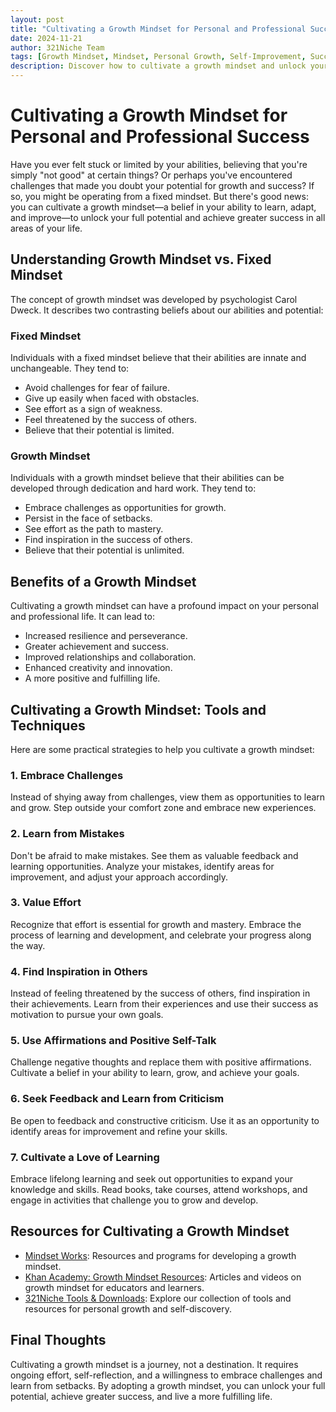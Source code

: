 ```yaml
---
layout: post
title: "Cultivating a Growth Mindset for Personal and Professional Success"
date: 2024-11-21
author: 321Niche Team
tags: [Growth Mindset, Mindset, Personal Growth, Self-Improvement, Success]
description: Discover how to cultivate a growth mindset and unlock your full potential for personal and professional success. Learn practical strategies and techniques to embrace challenges, learn from mistakes, and achieve your goals.
---
```


<div class="blog-content">
  <h1>Cultivating a Growth Mindset for Personal and Professional Success</h1>

  <p>Have you ever felt stuck or limited by your abilities, believing that you're simply "not good" at certain things? Or perhaps you've encountered challenges that made you doubt your potential for growth and success? If so, you might be operating from a fixed mindset. But there's good news: you can cultivate a growth mindset—a belief in your ability to learn, adapt, and improve—to unlock your full potential and achieve greater success in all areas of your life.</p>

  <h2>Understanding Growth Mindset vs. Fixed Mindset</h2>

  <p>The concept of growth mindset was developed by psychologist Carol Dweck. It describes two contrasting beliefs about our abilities and potential:</p>

  <h3>Fixed Mindset</h3>

  <p>Individuals with a fixed mindset believe that their abilities are innate and unchangeable. They tend to:</p>

  <ul>
    <li>Avoid challenges for fear of failure.</li>
    <li>Give up easily when faced with obstacles.</li>
    <li>See effort as a sign of weakness.</li>
    <li>Feel threatened by the success of others.</li>
    <li>Believe that their potential is limited.</li>
  </ul>

  <h3>Growth Mindset</h3>

  <p>Individuals with a growth mindset believe that their abilities can be developed through dedication and hard work. They tend to:</p>

  <ul>
    <li>Embrace challenges as opportunities for growth.</li>
    <li>Persist in the face of setbacks.</li>
    <li>See effort as the path to mastery.</li>
    <li>Find inspiration in the success of others.</li>
    <li>Believe that their potential is unlimited.</li>
  </ul>

  <h2>Benefits of a Growth Mindset</h2>

  <p>Cultivating a growth mindset can have a profound impact on your personal and professional life. It can lead to:</p>

  <ul>
    <li>Increased resilience and perseverance.</li>
    <li>Greater achievement and success.</li>
    <li>Improved relationships and collaboration.</li>
    <li>Enhanced creativity and innovation.</li>
    <li>A more positive and fulfilling life.</li>
  </ul>

  <h2>Cultivating a Growth Mindset: Tools and Techniques</h2>

  <p>Here are some practical strategies to help you cultivate a growth mindset:</p>

  <h3>1. Embrace Challenges</h3>

  <p>Instead of shying away from challenges, view them as opportunities to learn and grow. Step outside your comfort zone and embrace new experiences.</p>

  <h3>2. Learn from Mistakes</h3>

  <p>Don't be afraid to make mistakes. See them as valuable feedback and learning opportunities. Analyze your mistakes, identify areas for improvement, and adjust your approach accordingly.</p>

  <h3>3. Value Effort</h3>

  <p>Recognize that effort is essential for growth and mastery. Embrace the process of learning and development, and celebrate your progress along the way.</p>

  <h3>4. Find Inspiration in Others</h3>

  <p>Instead of feeling threatened by the success of others, find inspiration in their achievements. Learn from their experiences and use their success as motivation to pursue your own goals.</p>

  <h3>5. Use Affirmations and Positive Self-Talk</h3>

  <p>Challenge negative thoughts and replace them with positive affirmations. Cultivate a belief in your ability to learn, grow, and achieve your goals.</p>

  <h3>6. Seek Feedback and Learn from Criticism</h3>

  <p>Be open to feedback and constructive criticism. Use it as an opportunity to identify areas for improvement and refine your skills.</p>

  <h3>7. Cultivate a Love of Learning</h3>

  <p>Embrace lifelong learning and seek out opportunities to expand your knowledge and skills. Read books, take courses, attend workshops, and engage in activities that challenge you to grow and develop.</p>

  <h2>Resources for Cultivating a Growth Mindset</h2>

  <ul>
    <li><a href="https://www.mindsetworks.com/" target="_blank">Mindset Works</a>: Resources and programs for developing a growth mindset.</li>
    <li><a href="https://www.khanacademy.org/resources/teacher-essentials/growth-mindset" target="_blank">Khan Academy: Growth Mindset Resources</a>: Articles and videos on growth mindset for educators and learners.</li>
    <li><a href="https://www.321niche.com/tools.html">321Niche Tools & Downloads</a>: Explore our collection of tools and resources for personal growth and self-discovery.</li>
  </ul>

  <h2>Final Thoughts</h2>

  <p>Cultivating a growth mindset is a journey, not a destination. It requires ongoing effort, self-reflection, and a willingness to embrace challenges and learn from setbacks. By adopting a growth mindset, you can unlock your full potential, achieve greater success, and live a more fulfilling life.</p>
</div>
